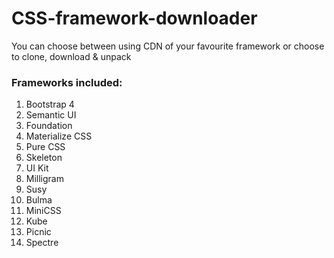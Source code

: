# CSS-framework-downloader

You can choose between using CDN of your favourite framework or choose to clone, download & unpack

### Frameworks included:

1. Bootstrap 4
2. Semantic UI
3. Foundation
4. Materialize CSS
5. Pure CSS
6. Skeleton
7. UI Kit
8. Milligram
9. Susy
10. Bulma
11. MiniCSS
12. Kube
13. Picnic
14. Spectre